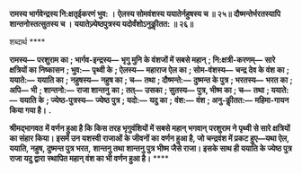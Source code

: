 **रामस्य भार्गवेन्द्रस्य नि:क्षतृईकरणं भुव: ।** **ऐलस्य सोमवंशस्य ययातेर्नहुषस्य च ॥ २५॥** **दौष्मन्तेर्भरतस्यापि शान्तनोस्तत्सुतस्य च ।** **ययातेज्र्येष्ठपुत्रस्य यदोर्वंशोऽनुकीॢतत: ॥ २६॥** 

शब्दार्थ **** 

**रामस्य—** **परशुराम का** **; भार्गव-इन्द्रस्य—** **भृगु मुनि के वंशजों में सबसे महान्** **; नि:क्षत्री-करणम्—** **सारे क्षत्रियों का** **निष्कासन** **; भुव:—** **पृथ्वी के** **; ऐलस्य—** **महाराज ऐल का** **; सोम-वंशस्य—** **चन्द्र देव के वंश का** **; ययाते:—** **ययाति का** **;** **नहुषस्य—** **नहुष का** **; च—** **तथा** **; दौष्मन्ते:—** **दुष्मन्त के पुत्र** **; भरतस्य—** **भरत का** **; अपि—** **भी** **; शान्तनो:—** **राजा शान्तनु** **का** **; तत्—** **उसका** **; सुतस्य—** **पुत्र, भीष्म का** **; च—** **तथा** **; ययाते:—** **ययाति के** **; ज्येष्ठ-पुत्रस्य—** **ज्येष्ठ पुत्र** **; यदो:—** **यदु का** **;** **वंश:—** **वंश** **; अनु-कीॢतत:—** **महिमा-गायन किया गया है।** **.** 

**श्रीमद्भागवत** **में वर्णन हुआ है कि किस तरह भृगुवंशियों में सबसे महान् भगवान्** **परशुराम ने पृथ्वी से सारे क्षत्रियों का संहार किया। इसमें उन यशस्वी राजाओं के जीवनों का** **वर्णन हुआ है, जो चन्द्रवंश में प्रकट हुए—यथा ऐल, ययाति, नहुष, दुष्मन्त पुत्र भरत,** **शान्तनु तथा शान्तनु पुत्र भीष्म जैसे राजा। इसके साथ ही ययाति के ज्येष्ठ पुत्र राजा यदु द्वारा** **स्थापित महान् वंश का भी वर्णन हुआ है।** **** 
